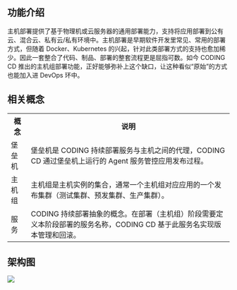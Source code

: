 ## 功能介绍

主机部署提供了基于物理机或云服务器的通用部署能力，支持将应用部署到公有云、混合云、私有云/私有环境中。主机部署是早期软件开发里常见、常用的部署方式，但随着 Docker、Kubernetes 的兴起，针对此类部署方式的支持也愈加稀少。因此一套整合了代码、制品、部署的整套流程更是屈指可数。如今 CODING CD 推出的主机组部署功能，正好能够弥补上这个缺口，让这种看似“原始”的方式也能加入进 DevOps 环中。

## 相关概念
<table>
<tr>
<th>概念</th>
<th>说明</th>
</tr>
<tr>
<td >堡垒机</td>
<td>堡垒机是 CODING 持续部署服务与主机之间的代理，CODING CD 通过堡垒机上运行的 Agent 服务管控应用发布过程。</td>
</tr>
<tr>
<td >主机组</td>
<td>主机组是主机实例的集合，通常一个主机组对应应用的一个发布集群（测试集群、预发集群、生产集群）。</td>
</tr>
<tr>
<td >服务</td>
<td>CODING 持续部署抽象的概念。在部署（主机组）阶段需要定义本阶段部署的服务名称，CODING CD 基于此服务名实现版本管理和回滚。</td>
</tr>
</table>


## 架构图

![](https://main.qcloudimg.com/raw/822c28195fb64f5fcaffd4b092543a52.png)
